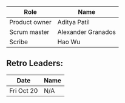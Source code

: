 Role  | Name
------------- | -------------
Product owner  | Aditya Patil
Scrum master  | Alexander Granados
Scribe | Hao Wu


## Retro Leaders:
Date  | Name
------------- | -------------
Fri Oct 20  | N/A
